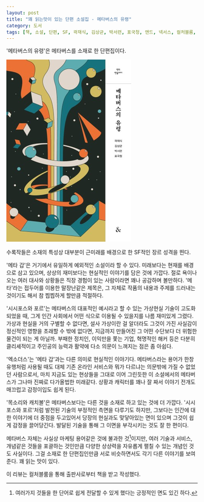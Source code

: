 ```yaml
---
layout: post
title: "꽤 읽는맛이 있는 단편 소설집 - 메타버스의 유령"
category: 도서
tags: [책, 소설, 단편, SF, 곽재식, 김상균, 박서련, 표국청, 앤드, 넥서스, 컬처블룸, 서평]
---
```


'메타버스의 유령'은
메타버스를 소재로 한 단편집이다.

![표지](/images/ghost-of-the-metaverse-book-h480.jpg)

수록작들은 소재의 특성상
대부분이 근미래를 배경으로 한 SF적인 장르 성격을 띈다.

'메타 갑'은 거기에서 유일하게 예외적인 소설이라 할 수 있다.
미래보다는 현재를 배경으로 삼고 있으며,
상상의 재미보다는 현실적인 이야기를 담은 것에 가깝다.
절로 욕이나오는 여러 대사와 상황들은 직장 경험이 있는 사람이라면 꽤나 공감하며 볼만하다.
'메타'라는 접두어를 이용한 말장난같은 제목은,
그 자체로 작품의 내용과 주제를 드러내는 것이기도 해서 참 찝찝하게 할만큼 적절하다.

'시시포스와 포르'는 메타버스의 대표적인 예시라고 할 수 있는 가상현실 기술이 고도화 되었을 때,
그게 인간 사회에서 어떤 식으로 이용될 수 있을지를 나름 재미있게 그렸다.
가상과 현실을 거의 구별할 수 없다면,
설사 가상이란 걸 알더라도 그것이 가진 사실감이 정신적인 영향을 초래할 수 밖에 없다면,
지금까지 만들어진 그 어떤 수단보다 더 위험한 물건이 되는 게 아닐까.
부패한 정치인, 이익만을 쫓는 기업, 혁명적인 해커 등은 다분히 클리셰적이고
주인공의 능력과 활약에 다소 의문이 느껴지는 점은 좀 아쉽다.

'엑소더스'는 '메타 갑'과는 다른 의미로 현실적인 이야기다.
메타버스라는 용어가 한창 유행처럼 사용될 때도
대체 기존 온라인 서비스와 뭐가 다르냐는 의문밖에 가질 수 없었던 사람으로서,
마치 지금도 있는 현상들을 그대로 이어 그린듯한 이 소설에서의 메타버스가
그나마 진짜로 다가올법한 미래같다.
상황과 캐릭터를 꽤나 잘 짜서 이야기 전개도 매끄럽고 감정이입도 쉽게 된다.

'목소리와 캐치볼'은 메타버스보다는 다른 것<!-- 트랜스휴머니즘 -->을 소재로 하고 있는 것에 더 가깝다.
'시시포스와 포르'처럼 발전된 기술의 부정적인 측면을 다루기도 하지만,
그보다는 인간에 대한 이야기에 더 중점을 두고있어서
당장의 현실과도 맞닿아있는 면이 있으며
그것이 쉽게 감정을 끌어당긴다.
발달된 기술을 통해 그 이면을 부각시키는 것도 잘 한 편이다.

메타버스 자체는 사실상 마케팅 용어같은 것에 불과한 것[^1]이지만,
여러 기술과 서비스, 개념같은 것들을 포괄하는 것인만큼
다양한 상상력을 자유롭게 펼칠 수 있는 개념인 것도 사실이다.
그걸 소재로 한 단편집인만큼 서로 비슷하면서도 각기 다른 이야기를 보여준다.
꽤 읽는 맛이 있다.

[^1]: 여러가지 것들을 한 단어로 쉽게 전달할 수 있게 했다는 긍정적인 면도 있긴 하다.



<div class="im im-info">
이 리뷰는 컬처블룸을 통해 출판사로부터 책을 받고 작성했다.
</div>
